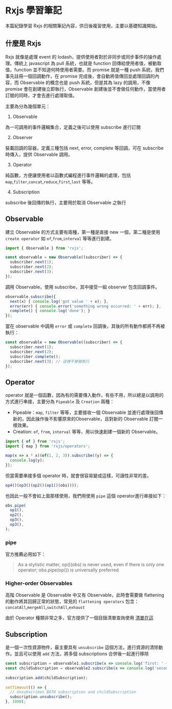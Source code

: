 # Rxjs 學習筆記

本篇紀錄學習 Rxjs 的相關筆記內容，供日後複習使用，主要以基礎知識開始。


## 什麼是 Rxjs

Rxjs 就像是處理 event 的 lodash，提供使用者對於非同步或同步事件的操作處理。傳統上 javascript 為 pull 系統，也就是 function 回傳給使用者值，被動取值，function 並不知道何時使用者需要。而 promise 就是一種 push 系統，我們事先註冊一個回調動作，在 promise 完成後，會自動將值傳回並處理回調的內容，而 Observable 的概念也是 push 系統，但是其為 lazy 的調用，不像 promise 會在創建後立即執行，Observable 創建後並不會做任何動作，當使用者訂閱的同時，才會去進行處理取值。


主要為分為幾個單元：

1. Observable

為一可調用的事件邏輯集合，定義之後可以使用 subscribe 進行訂閱

2. Observer

裝載回調的容器，定義三種包括 next, error, complete 等回調，可在 subscribe 時傳入，提供 Observable 調用。

3. Operator

純函數，方便讓使用者以函數式編程進行事件邏輯的處理，包括 `map`,`filter`,`concat`,`reduce`,`first`,`last` 等等。

4. Subscription

subscribe 後回傳的執行，主要用於取消 Observable 之執行


## Observable

建立 Observable 的方式主要有兩種，第一種是直接 new 一個，第二種是使用 `create operator` 如 `of`,`from`,`interval` 等等進行創建。 

```js
import { Observable } from 'rxjs';

const observable = new Observable((subscriber) => {
  subscriber.next(1);
  subscriber.next(2);
  subscriber.next(3);
});
```

調用 Observable，使用 subscribe，其中接受一組 observer 包含回調事件。

```js
observable.subscribe({
  next(x) { console.log('got value ' + x); },
  error(err) { console.error('something wrong occurred: ' + err); },
  complete() { console.log('done'); }
});
```

當在 observable 中調用 `error` 或 `complete` 回調後，其後的所有動作都將不再被執行：

```js
const observable = new Observable((subscriber) => {
  subscriber.next(1);
  subscriber.next(2);
  subscriber.complete();
  subscriber.next(3); // 這裡不會被執行
});
```


## Operator

operator 就是一個函數，因為有的需要傳入動作，有些不用，所以總是以調用的方式進行串接，主要分為 `Pipeable` 及 `Creation` 兩種：

 - Pipeable：`map`, `filter` 等等，主要接收一個 Observable 並進行處理後回傳新的，因此操作後不影響原來的Observable，且對新的 Observable 訂閱一樣效果。
 - Creation: `of`, `from`, `interval` 等等，用以快速創建一個新的 Observable。

```js
import { of } from 'rxjs';
import { map } from 'rxjs/operators';

map(x => x * x)(of(1, 2, 3)).subscribe((y) => {
  console.log(y);
});
```

但當需要串接多個 operator 時，就會很容易變成這樣，可讀性非常的差。

```js
op4()(op3()(op2()(op1()(obs))));
```

也因此一般不會如上面那樣使用，我們用使用 `pipe` 這個 operator進行串接如下：

```js
obs.pipe(
  op1(),
  op2(),
  op3(),
  op3(),
);
```

### pipe

官方推薦必用如下：
> As a stylistic matter, op()(obs) is never used, even if there is only one operator; obs.pipe(op()) is universally preferred


### Higher-order Observables

高階 Observable 是 Observable 中又有 Observable，此時會需要做 flattening 的動作將其回歸正常的狀態，常見的 `flattening operators` 包含：`concatAll`,`mergeAll`,`switchAll`,`exhaust`

由於 Operator 種類非常之多，官方提供了一個目錄清單查詢使用 [清單在這](https://rxjs-dev.firebaseapp.com/guide/operators)



## Subscription

是一個一次性資源物件，最主要具有 `unsubscribe` 這個方法，進行資源的清除動作。並且可以使用 `add` 方法，將多個 subscriptions 合併後一起進行移除

```js
const subscription = observable1.subscribe(x => console.log('first: ' + x));
const childSubscription = observable2.subscribe(x => console.log('second: ' + x));
 
subscription.add(childSubscription);
 
setTimeout(() => {
  // Unsubscribes BOTH subscription and childSubscription
  subscription.unsubscribe();
}, 1000);
```

